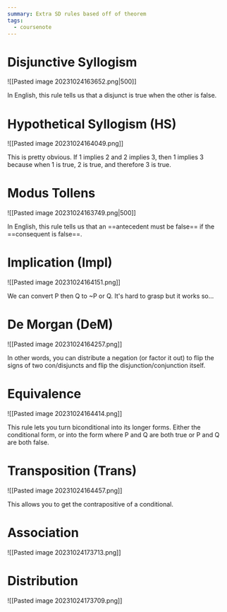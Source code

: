 ```yaml
---
summary: Extra SD rules based off of theorem
tags:
  - coursenote
---
```

# Disjunctive Syllogism
![[Pasted image 20231024163652.png|500]]

In English, this rule tells us that a disjunct is true when the other is false.

# Hypothetical Syllogism (HS)
![[Pasted image 20231024164049.png]]

This is pretty obvious. If 1 implies 2 and 2 implies 3, then 1 implies 3 because when 1 is true, 2 is true, and therefore 3 is true. 

# Modus Tollens
![[Pasted image 20231024163749.png|500]]

In English, this rule tells us that an ==antecedent must be false== if the ==consequent is false==.

# Implication (Impl)
![[Pasted image 20231024164151.png]]

We can convert P then Q to ~P or Q. It's hard to grasp but it works so...

# De Morgan (DeM)
![[Pasted image 20231024164257.png]]

In other words, you can distribute a negation (or factor it out) to flip the signs of two con/disjuncts and flip the disjunction/conjunction itself.

# Equivalence
![[Pasted image 20231024164414.png]]

This rule lets you turn biconditional into its longer forms. Either the conditional form, or into the form where P and Q are both true or P and Q are both false.

# Transposition (Trans)
![[Pasted image 20231024164457.png]]

This allows you to get the contrapositive of a conditional.

# Association
![[Pasted image 20231024173713.png]]


# Distribution
![[Pasted image 20231024173709.png]]